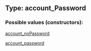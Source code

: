 ## Type: account\_Password  

### Possible values (constructors):

[account\_noPassword](../constructors/account_noPassword.md)  

[account\_password](../constructors/account_password.md)  


